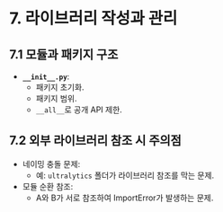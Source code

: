 
# 7. 라이브러리 작성과 관리

## 7.1 모듈과 패키지 구조
- **`__init__.py`**:
  - 패키지 초기화.
  - 패키지 범위.
  - `__all__`로 공개 API 제한.

## 7.2 외부 라이브러리 참조 시 주의점
- 네이밍 충돌 문제:
  - 예: `ultralytics` 폴더가 라이브러리 참조를 막는 문제.
- 모듈 순환 참조:
  - A와 B가 서로 참조하여 ImportError가 발생하는 문제.
